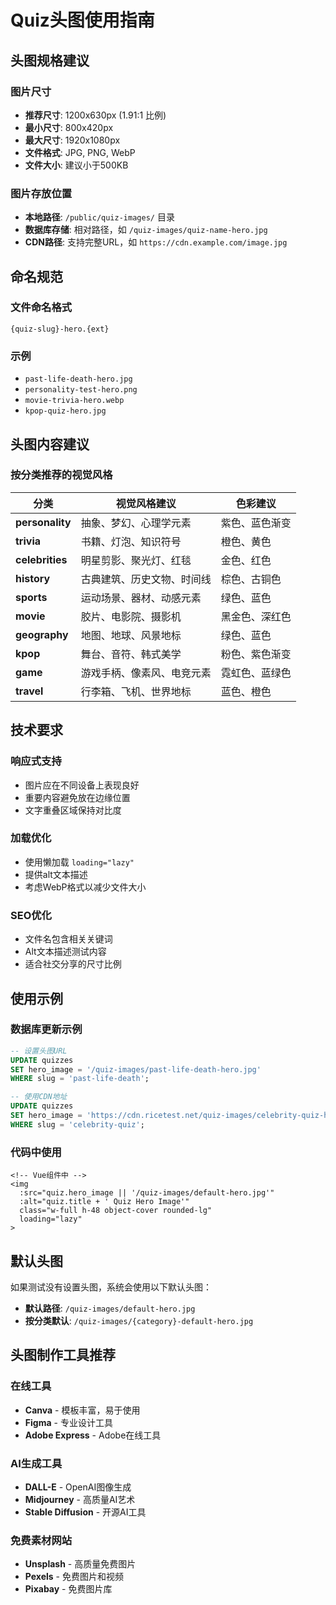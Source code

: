 # Quiz头图使用指南

## 头图规格建议

### 图片尺寸
- **推荐尺寸**: 1200x630px (1.91:1 比例)
- **最小尺寸**: 800x420px 
- **最大尺寸**: 1920x1080px
- **文件格式**: JPG, PNG, WebP
- **文件大小**: 建议小于500KB

### 图片存放位置
- **本地路径**: `/public/quiz-images/` 目录
- **数据库存储**: 相对路径，如 `/quiz-images/quiz-name-hero.jpg`
- **CDN路径**: 支持完整URL，如 `https://cdn.example.com/image.jpg`

## 命名规范

### 文件命名格式
```
{quiz-slug}-hero.{ext}
```

### 示例
- `past-life-death-hero.jpg`
- `personality-test-hero.png` 
- `movie-trivia-hero.webp`
- `kpop-quiz-hero.jpg`

## 头图内容建议

### 按分类推荐的视觉风格

| 分类 | 视觉风格建议 | 色彩建议 |
|------|-------------|---------|
| **personality** | 抽象、梦幻、心理学元素 | 紫色、蓝色渐变 |
| **trivia** | 书籍、灯泡、知识符号 | 橙色、黄色 |
| **celebrities** | 明星剪影、聚光灯、红毯 | 金色、红色 |
| **history** | 古典建筑、历史文物、时间线 | 棕色、古铜色 |
| **sports** | 运动场景、器材、动感元素 | 绿色、蓝色 |
| **movie** | 胶片、电影院、摄影机 | 黑金色、深红色 |
| **geography** | 地图、地球、风景地标 | 绿色、蓝色 |
| **kpop** | 舞台、音符、韩式美学 | 粉色、紫色渐变 |
| **game** | 游戏手柄、像素风、电竞元素 | 霓虹色、蓝绿色 |
| **travel** | 行李箱、飞机、世界地标 | 蓝色、橙色 |

## 技术要求

### 响应式支持
- 图片应在不同设备上表现良好
- 重要内容避免放在边缘位置
- 文字重叠区域保持对比度

### 加载优化
- 使用懒加载 `loading="lazy"`
- 提供alt文本描述
- 考虑WebP格式以减少文件大小

### SEO优化
- 文件名包含相关关键词
- Alt文本描述测试内容
- 适合社交分享的尺寸比例

## 使用示例

### 数据库更新示例
```sql
-- 设置头图URL
UPDATE quizzes 
SET hero_image = '/quiz-images/past-life-death-hero.jpg'
WHERE slug = 'past-life-death';

-- 使用CDN地址
UPDATE quizzes 
SET hero_image = 'https://cdn.ricetest.net/quiz-images/celebrity-quiz-hero.jpg'
WHERE slug = 'celebrity-quiz';
```

### 代码中使用
```vue
<!-- Vue组件中 -->
<img 
  :src="quiz.hero_image || '/quiz-images/default-hero.jpg'"
  :alt="quiz.title + ' Quiz Hero Image'"
  class="w-full h-48 object-cover rounded-lg"
  loading="lazy"
>
```

## 默认头图

如果测试没有设置头图，系统会使用以下默认头图：
- **默认路径**: `/quiz-images/default-hero.jpg`
- **按分类默认**: `/quiz-images/{category}-default-hero.jpg`

## 头图制作工具推荐

### 在线工具
- **Canva** - 模板丰富，易于使用
- **Figma** - 专业设计工具
- **Adobe Express** - Adobe在线工具

### AI生成工具
- **DALL-E** - OpenAI图像生成
- **Midjourney** - 高质量AI艺术
- **Stable Diffusion** - 开源AI工具

### 免费素材网站
- **Unsplash** - 高质量免费图片
- **Pexels** - 免费图片和视频
- **Pixabay** - 免费图片库